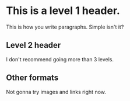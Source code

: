 # This is a level 1 header.

This is how you write paragraphs. Simple isn't it?

## Level 2 header

I don't recommend going more than 3 levels.

## Other formats

Not gonna try images and links right now.